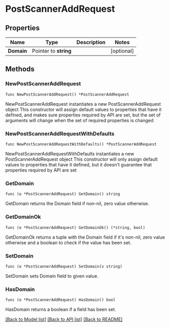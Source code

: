# PostScannerAddRequest

## Properties

Name | Type | Description | Notes
------------ | ------------- | ------------- | -------------
**Domain** | Pointer to **string** |  | [optional] 

## Methods

### NewPostScannerAddRequest

`func NewPostScannerAddRequest() *PostScannerAddRequest`

NewPostScannerAddRequest instantiates a new PostScannerAddRequest object
This constructor will assign default values to properties that have it defined,
and makes sure properties required by API are set, but the set of arguments
will change when the set of required properties is changed

### NewPostScannerAddRequestWithDefaults

`func NewPostScannerAddRequestWithDefaults() *PostScannerAddRequest`

NewPostScannerAddRequestWithDefaults instantiates a new PostScannerAddRequest object
This constructor will only assign default values to properties that have it defined,
but it doesn't guarantee that properties required by API are set

### GetDomain

`func (o *PostScannerAddRequest) GetDomain() string`

GetDomain returns the Domain field if non-nil, zero value otherwise.

### GetDomainOk

`func (o *PostScannerAddRequest) GetDomainOk() (*string, bool)`

GetDomainOk returns a tuple with the Domain field if it's non-nil, zero value otherwise
and a boolean to check if the value has been set.

### SetDomain

`func (o *PostScannerAddRequest) SetDomain(v string)`

SetDomain sets Domain field to given value.

### HasDomain

`func (o *PostScannerAddRequest) HasDomain() bool`

HasDomain returns a boolean if a field has been set.


[[Back to Model list]](../README.md#documentation-for-models) [[Back to API list]](../README.md#documentation-for-api-endpoints) [[Back to README]](../README.md)


